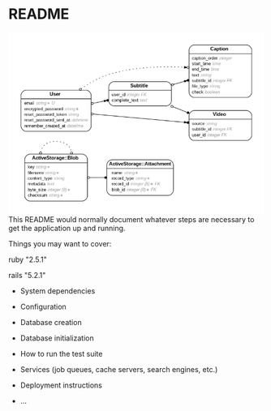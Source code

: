 # README


![Domain Model](erd.png?raw=true "Domain Model")
This README would normally document whatever steps are necessary to get the
application up and running.

Things you may want to cover:

ruby "2.5.1"

rails "5.2.1"

* System dependencies

* Configuration

* Database creation

* Database initialization

* How to run the test suite

* Services (job queues, cache servers, search engines, etc.)

* Deployment instructions

* ...
